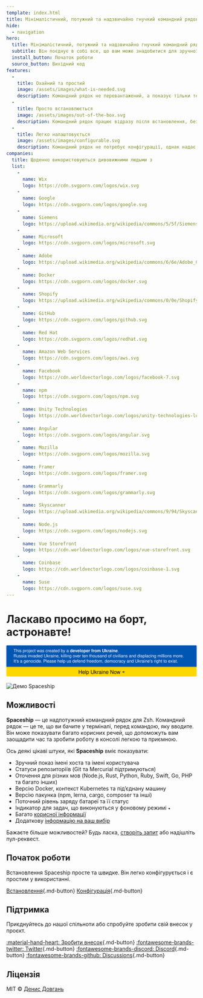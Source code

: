 ```yaml
---
template: index.html
title: Мінімалістичний, потужний та надзвичайно гнучкий командний рядок Zsh
hide:
  - navigation
hero:
  title: Мінімалістичний, потужний та надзвичайно гнучкий командний рядок Zsh
  subtitle: Він поєднує в собі все, що вам може знадобитися для зручної роботи без зайвих ускладнень. Неначе справжній космічний корабель.
  install_button: Початок роботи
  source_button: Вихідний код
features:
  - 
    title: Охайний та простий
    image: /assets/images/what-is-needed.svg
    description: Командний рядок не перевантажений, а показує тільки те, що вам потрібно в цей момент (поточна тека, гілка git тощо).
  - 
    title: Просто встановлюється
    image: /assets/images/out-of-the-box.svg
    description: Командний рядок працює відразу після встановлення, без додаткової конфігурації. Встановлюйте та користуйтесь.
  - 
    title: Легко налаштовується
    image: /assets/images/configurable.svg
    description: Командний рядок не потребує конфігурації, однак надає зрозумілий та простий інтерфейс для налаштувань.
companies:
  title: Щоденно використовуються дивовижними людьми з
  list:
    - 
      name: Wix
      logo: https://cdn.svgporn.com/logos/wix.svg
    - 
      name: Google
      logo: https://cdn.svgporn.com/logos/google.svg
    - 
      name: Siemens
      logo: https://upload.wikimedia.org/wikipedia/commons/5/5f/Siemens-logo.svg
    - 
      name: Microsoft
      logo: https://cdn.svgporn.com/logos/microsoft.svg
    - 
      name: Adobe
      logo: https://upload.wikimedia.org/wikipedia/commons/6/6e/Adobe_Corporate_logo.svg
    - 
      name: Docker
      logo: https://cdn.svgporn.com/logos/docker.svg
    - 
      name: Shopify
      logo: https://upload.wikimedia.org/wikipedia/commons/0/0e/Shopify_logo_2018.svg
    - 
      name: GitHub
      logo: https://cdn.svgporn.com/logos/github.svg
    - 
      name: Red Hat
      logo: https://cdn.svgporn.com/logos/redhat.svg
    - 
      name: Amazon Web Services
      logo: https://cdn.svgporn.com/logos/aws.svg
    - 
      name: Facebook
      logo: https://cdn.worldvectorlogo.com/logos/facebook-7.svg
    - 
      name: npm
      logo: https://cdn.svgporn.com/logos/npm.svg
    - 
      name: Unity Technologies
      logo: https://cdn.worldvectorlogo.com/logos/unity-technologies-logo.svg
    - 
      name: Angular
      logo: https://cdn.svgporn.com/logos/angular.svg
    - 
      name: Mozilla
      logo: https://cdn.svgporn.com/logos/mozilla.svg
    - 
      name: Framer
      logo: https://cdn.svgporn.com/logos/framer.svg
    - 
      name: Grammarly
      logo: https://cdn.svgporn.com/logos/grammarly.svg
    - 
      name: Skyscanner
      logo: https://upload.wikimedia.org/wikipedia/commons/9/94/Skyscanner_Logo_LockupHorizontal_SkyBlue_RGB.svg
    - 
      name: Node.js
      logo: https://cdn.svgporn.com/logos/nodejs.svg
    - 
      name: Vue Storefront
      logo: https://cdn.worldvectorlogo.com/logos/vue-storefront.svg
    - 
      name: Coinbase
      logo: https://cdn.worldvectorlogo.com/logos/coinbase-1.svg
    - 
      name: Suse
      logo: https://cdn.svgporn.com/logos/suse.svg
---
```


# Ласкаво просимо на борт, астронавте!

[![SWUbanner](https://raw.githubusercontent.com/vshymanskyy/StandWithUkraine/main/banner-direct-single.svg)](https://stand-with-ukraine.pp.ua)

<div class="terminal-demo">
  <script id="asciicast-513451" src="https://asciinema.org/a/513451.js" data-autoplay="true" data-loop="true" data-preload="true" async></script>
  <noscript>
    <object class="asciicast" type="image/svg+xml" data="/assets/images/spaceship-demo.svg">
      <img src="/assets/images/spaceship-demo.gif" alt="Демо Spaceship" />
    </object>
  </noscript>
</div>

## Можливості

**Spaceship** — це надпотужний командний рядок для Zsh. Командний рядок — це те, що ви бачите у терміналі, перед командою, яку вводите. Він може показувати багато корисних речей, що допоможуть вам заощадити час та зробити роботу в консолі легкою та приємною.

Ось деякі цікаві штуки, які **Spaceship** вміє показувати:

- Зручний показ імені хоста та імені користувача
- Статуси репозиторіїв (Git та Mercurial підтримуються)
- Оточення для різних мов (Node.js, Rust, Python, Ruby, Swift, Go, PHP та багато інших)
- Версію Docker, контекст Kubernetes та підʼєднану машину
- Версію пакунка (npm, lerna, cargo, composer та інші)
- Поточний рівень заряду батареї та її статус
- Індикатор для задач, що виконуються у фоновому режимі `✦`
- Багато [корисної інформації](/uk/sections)
- Додаткову [інформацію на ваш вибір](/uk/advanced/creating-section)

Бажаєте більше можливостей? Будь ласка, [створіть запит](https://github.com/spaceship-prompt/yspaceship-prompt/issues/new/choose) або надішліть пул-реквест.

## Початок роботи

Встановлення Spaceship просте та швидке. Він легко конфігурується і є простим у використанні.

[Встановлення](/uk/getting-started ""){.md-button} 
[Конфігурація](/uk/config/intro ""){.md-button}

## Підтримка

Приєднуйтесь до нашої спільноти або спробуйте зробити свій внесок у проєкт.

[:material-hand-heart: Зробити внесок](/uk/contribute ""){.md-button} [:fontawesome-brands-twitter: Twitter](https//twitter.com/SpaceshipPrompt ""){.md-button} [:fontawesome-brands-discord: Discord](https://discord.gg/NTQWz8Dyt9 ""){.md-button} [:fontawesome-brands-github: Discussions](https://github.com/spaceship-prompt/spaceship-prompt/discussions/ ""){.md-button}

## Ліцензія

MIT © [Денис Довгань](http://denysdovhan.com)
